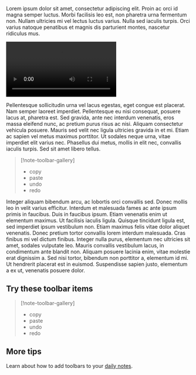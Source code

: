 Lorem ipsum dolor sit amet, consectetur adipiscing elit. Proin ac orci id magna semper luctus. Morbi facilisis leo est, non pharetra urna fermentum non. Nullam ultricies mi vel lectus luctus varius. Nulla sed iaculis turpis. Orci varius natoque penatibus et magnis dis parturient montes, nascetur ridiculus mus. 

<video controls src="https://chrisgurney.github.io/obsidian-note-toolbar/tips/en/getting-started-gallery.mp4"></video>

Pellentesque sollicitudin urna vel lacus egestas, eget congue est placerat. Nam semper laoreet imperdiet. Pellentesque eu nisi consequat, posuere lacus at, pharetra est. Sed gravida, ante nec interdum venenatis, eros massa eleifend nunc, ac pretium purus risus ac nisi. Aliquam consectetur vehicula posuere. Mauris sed velit nec ligula ultricies gravida in et mi. Etiam ac sapien vel metus maximus porttitor. Ut sodales neque urna, vitae imperdiet elit varius nec. Phasellus dui metus, mollis in elit nec, convallis iaculis turpis. Sed sit amet libero tellus.

> [!note-toolbar-gallery]
> - copy
> - paste
> - undo
> - redo

Integer aliquam bibendum arcu, ac lobortis orci convallis sed. Donec mollis leo in velit varius efficitur. Interdum et malesuada fames ac ante ipsum primis in faucibus. Duis in faucibus ipsum. Etiam venenatis enim ut elementum maximus. Ut facilisis iaculis ligula. Quisque tincidunt ligula est, sed imperdiet ipsum vestibulum non. Etiam maximus felis vitae dolor aliquet venenatis. Donec pretium tortor convallis lorem interdum malesuada. Cras finibus mi vel dictum finibus. Integer nulla purus, elementum nec ultricies sit amet, sodales vulputate leo. Mauris convallis vestibulum lacus, in condimentum ante blandit non. Aliquam posuere lacinia enim, vitae molestie erat dignissim a. Sed nisi tortor, bibendum non porttitor a, elementum id mi. Ut hendrerit placerat est in euismod. Suspendisse sapien justo, elementum a ex ut, venenatis posuere dolor.

## Try these toolbar items

> [!note-toolbar-gallery]
> - copy
> - paste
> - undo
> - redo

## More tips

Learn about how to add toolbars to your [daily notes](obsidian://note-toolbar?tip=daily-notes).